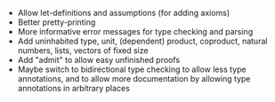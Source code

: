 * Allow let-definitions and assumptions (for adding axioms)
* Better pretty-printing
* More informative error messages for type checking and parsing
* Add uninhabited type, unit, (dependent) product, coproduct, natural numbers, lists, vectors of fixed size
* Add "admit" to allow easy unfinished proofs
* Maybe switch to bidirectional type checking to allow less type annotations, and to allow more documentation by allowing type annotations in arbitrary places
